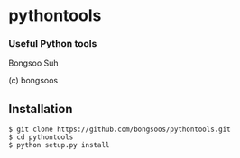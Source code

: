 # pythontools

### Useful Python tools

Bongsoo Suh

(c) bongsoos

## Installation
    $ git clone https://github.com/bongsoos/pythontools.git
    $ cd pythontools
    $ python setup.py install
